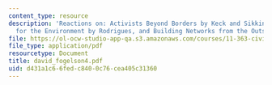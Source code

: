 ```yaml
---
content_type: resource
description: 'Reactions on: Activists Beyond Borders by Keck and Sikkink, Advocating
  for the Environment by Rodrigues, and Building Networks from the Outside In by Reimann.'
file: https://ol-ocw-studio-app-qa.s3.amazonaws.com/courses/11-363-civil-society-and-the-environment-spring-2005/d431a1c66fedc8400c76cea405c31360_david_fogelson4.pdf
file_type: application/pdf
resourcetype: Document
title: david_fogelson4.pdf
uid: d431a1c6-6fed-c840-0c76-cea405c31360
---
```

